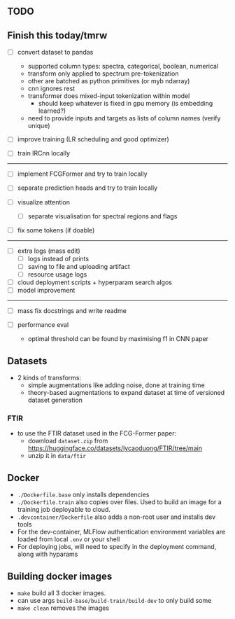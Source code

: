 ## TODO

Finish this today/tmrw
-----------------------------------------------------

- [ ] convert dataset to pandas
    - supported column types: spectra, categorical, boolean, numerical
    - transform only applied to spectrum pre-tokenization
    - other are batched as python primitives (or myb ndarray)
    - cnn ignores rest
    - transformer does mixed-input tokenization within model
        - should keep whatever is fixed in gpu memory (is embedding learned?)
    - need to provide inputs and targets as lists of column names (verify unique)

- [ ] improve training (LR scheduling and good optimizer)

- [ ] train IRCnn locally

------------------------------------------------------

- [ ] implement FCGFormer and try to train locally

- [ ] separate prediction heads and try to train locally

- [ ] visualize attention
    - [ ] separate visualisation for spectral regions and flags

- [ ] fix some tokens (if doable)

-------------------------------------------------------

- [ ] extra logs (mass edit)
    - [ ] logs instead of prints
    - [ ] saving to file and uploading artifact
    - [ ] resource usage logs

- [ ] cloud deployment scripts + hyperparam search algos
- [ ] model improvement

------------------------------------------------------

- [ ] mass fix docstrings and write readme

- [ ] performance eval
    - optimal threshold can be found by maximising f1 in CNN paper


## Datasets
- 2 kinds of transforms:
    - simple augmentations like adding noise, done at training time
    - theory-based augmentations to expand dataset at time of versioned dataset generation

### FTIR
- to use the FTIR dataset used in the FCG-Former paper:
    - download `dataset.zip` from https://huggingface.co/datasets/lycaoduong/FTIR/tree/main 
    - unzip it in `data/ftir`

## Docker
- `./Dockerfile.base` only installs dependencies
- `./Dockerfile.train` also copies over files. Used to build an image for a training job deployable to cloud.
- `.devcontainer/Dockerfile` also adds a non-root user and installs dev tools
- For the dev-container, MLFlow authentication environment variables are loaded from local `.env` or your shell
- For deploying jobs, will need to specify in the deployment command, along with hyparams

## Building docker images
- `make` build all 3 docker images. 
- can use args `build-base/build-train/build-dev` to only build some
- `make clean` removes the images
